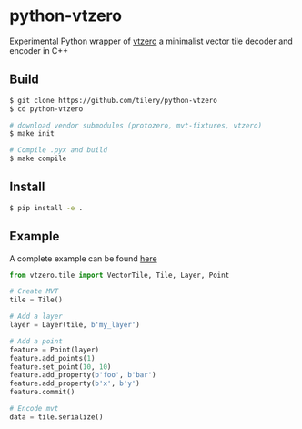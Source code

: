 # python-vtzero

Experimental Python wrapper of [vtzero](https://github.com/mapbox/vtzero) a minimalist vector tile decoder and encoder in C++

## Build 

```bash
$ git clone https://github.com/tilery/python-vtzero
$ cd python-vtzero

# download vendor submodules (protozero, mvt-fixtures, vtzero)
$ make init

# Compile .pyx and build
$ make compile
```

## Install

```bash
$ pip install -e .
```

## Example

A complete example can be found [here](example/__init__.py)

```python
from vtzero.tile import VectorTile, Tile, Layer, Point

# Create MVT
tile = Tile()

# Add a layer
layer = Layer(tile, b'my_layer')

# Add a point
feature = Point(layer)
feature.add_points(1)
feature.set_point(10, 10)
feature.add_property(b'foo', b'bar')
feature.add_property(b'x', b'y')
feature.commit()

# Encode mvt
data = tile.serialize()
```